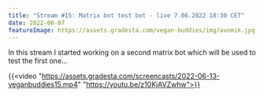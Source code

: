 ```yaml
---
title: "Stream #15: Matrix bot test bot - live 7.06.2022 18:30 CET"
date: 2022-06-07
featureImage: https://assets.gradesta.com/vegan-buddies/img/avomik.jpg
---
```


In this stream I started working on a second matrix bot which will be used to test the first one...

{{<video "https://assets.gradesta.com/screencasts/2022-06-13-veganbuddies15.mp4" "https://youtu.be/z10KjAVZwhw">}}

